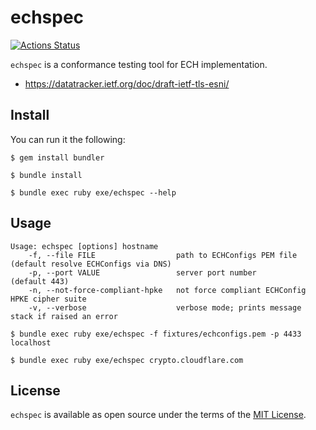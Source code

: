 # echspec

[![Actions Status](https://github.com/thekuwayama/echspec/actions/workflows/ci.yml/badge.svg)](https://github.com/thekuwayama/echspec/actions/workflows/ci.yml)

`echspec` is a conformance testing tool for ECH implementation.

- https://datatracker.ietf.org/doc/draft-ietf-tls-esni/

## Install

You can run it the following:

```sh-session
$ gem install bundler

$ bundle install

$ bundle exec ruby exe/echspec --help
```

## Usage

```sh-session
Usage: echspec [options] hostname
    -f, --file FILE                  path to ECHConfigs PEM file       (default resolve ECHConfigs via DNS)
    -p, --port VALUE                 server port number                (default 443)
    -n, --not-force-compliant-hpke   not force compliant ECHConfig HPKE cipher suite
    -v, --verbose                    verbose mode; prints message stack if raised an error
```

```sh-session
$ bundle exec ruby exe/echspec -f fixtures/echconfigs.pem -p 4433 localhost
```

```sh-session
$ bundle exec ruby exe/echspec crypto.cloudflare.com
```

## License

`echspec` is available as open source under the terms of the [MIT License](http://opensource.org/licenses/MIT).
